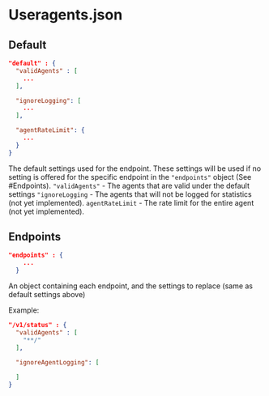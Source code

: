 # Useragents.json

## Default
```json
"default" : {
  "validAgents" : [
    ...
  ],

  "ignoreLogging": [
    ...
  ],

  "agentRateLimit": {
    ...
  }
}
```

The default settings used for the endpoint. These settings will be used if no setting is offered for the specific endpoint in the ``"endpoints"`` object (See \#Endpoints).
``"validAgents"`` - The agents that are valid under the default settings
``"ignoreLogging`` - The agents that will not be logged for statistics (not yet implemented).
``agentRateLimit`` - The rate limit for the entire agent (not yet implemented).

## Endpoints 
```json
"endpoints" : {
    ...
  }
```

An object containing each endpoint, and the settings to replace (same as default settings above)

Example:
```json
"/v1/status" : {
  "validAgents" : [
    "**/"
  ],

  "ignoreAgentLogging": [
    
  ]
}
```